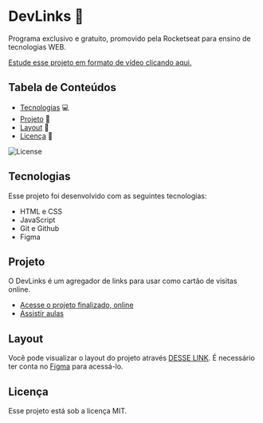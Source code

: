 # DevLinks 🚀

Programa exclusivo e gratuito, promovido pela Rocketseat para ensino de tecnologias WEB.

[Estude esse projeto em formato de vídeo clicando aqui.](https://lp.rocketseat.com.br/devlinks/inscricao?utm_source=github&utm_medium=descricao&utm_campaign=capture-devlinks&utm_term=organic&utm_content=descricao-github-mayk-brito)

## Tabela de Conteúdos

- [Tecnologias](#tecnologias) 💻
- [Projeto](#projeto) 📄
- [Layout](#layout) 🎨
- [Licença](#licença) 📝


![License](https://img.shields.io/static/v1?label=license&message=MIT&color=49AA26&labelColor=000000)

## Tecnologias

Esse projeto foi desenvolvido com as seguintes tecnologias:

- HTML e CSS
- JavaScript
- Git e Github
- Figma

## Projeto

O DevLinks é um agregador de links para usar como cartão de visitas online.

- [Acesse o projeto finalizado, online](https://yantvrs.github.io/DevLinks)
- [Assistir aulas](https://lp.rocketseat.com.br/devlinks/inscricao?utm_source=github&utm_medium=descricao&utm_campaign=capture-devlinks&utm_term=organic&utm_content=descricao-github-mayk-brito)

## Layout

Você pode visualizar o layout do projeto através [DESSE LINK](https://www.figma.com/community/file/1187422022288947321). É necessário ter conta no [Figma](https://figma.com) para acessá-lo.

## Licença

Esse projeto está sob a licença MIT.
